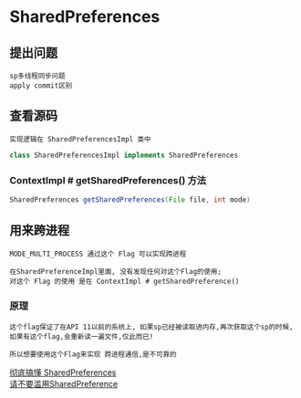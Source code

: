 # SharedPreferences

## 提出问题

    sp多线程同步问题
    apply commit区别

## 查看源码

    实现逻辑在 SharedPreferencesImpl 类中

``` java
class SharedPreferencesImpl implements SharedPreferences
```

### ContextImpl # getSharedPreferences() 方法

``` java
SharedPreferences getSharedPreferences(File file, int mode)
```



## 用来跨进程

    MODE_MULTI_PROCESS 通过这个 Flag 可以实现跨进程

    在SharedPreferenceImpl里面, 没有发现任何对这个Flag的使用; 
    对这个 Flag 的使用 是在 ContextImpl # getSharedPreference()

### 原理

    这个flag保证了在API 11以前的系统上, 如果sp已经被读取进内存,再次获取这个sp的时候,如果有这个flag,会重新读一遍文件,仅此而已!

    所以想要使用这个Flag来实现 跨进程通信,是不可靠的



[彻底搞懂 SharedPreferences](https://juejin.im/entry/597446ed6fb9a06bac5bc630)</br>
[请不要滥用SharedPreference](http://weishu.me/2016/10/13/sharedpreference-advices/)</br>